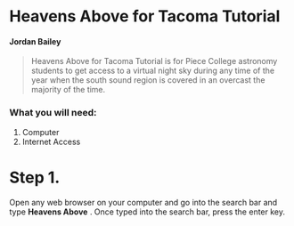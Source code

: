 # Heavens Above for Tacoma Tutorial
#### Jordan Bailey

 > Heavens Above for Tacoma Tutorial is for Piece College astronomy students to get access to a virtual night sky during any time of the year when the south sound region is covered in an overcast the majority of the time.
### What you will need: 
1. Computer
2. Internet Access

# Step 1. 
Open any web browser on your computer and go into the search bar and type **Heavens Above** . Once typed into the search bar, press the enter key.
